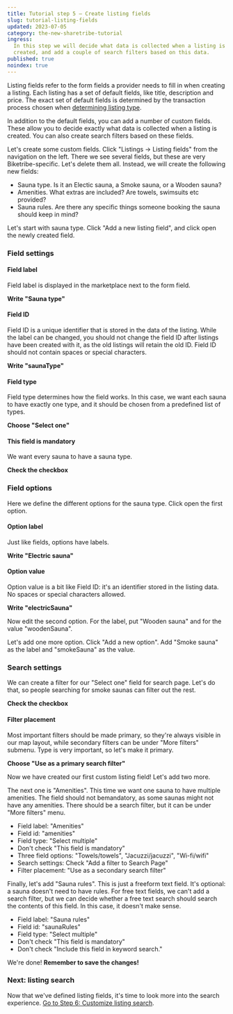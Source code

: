 ```yaml
---
title: Tutorial step 5 – Create listing fields
slug: tutorial-listing-fields
updated: 2023-07-05
category: the-new-sharetribe-tutorial
ingress:
  In this step we will decide what data is collected when a listing is
  created, and add a couple of search filters based on this data.
published: true
noindex: true
---
```


Listing fields refer to the form fields a provider needs to fill in when
creating a listing. Each listing has a set of default fields, like
title, description and price. The exact set of default fields is
determined by the transaction process chosen when
[determining listing type](/the-new-sharetribe/tutorial-listing-type/).

In addition to the default fields, you can add a number of custom
fields. These allow you to decide exactly what data is collected when a
listing is created. You can also create search filters based on these
fields.

Let's create some custom fields. Click "Listings → Listing fields" from the
navigation on the left. There we see several fields, but these are very
Biketribe-specific. Let's delete them all. Instead, we will create the
following new fields:

- Sauna type. Is it an Electic sauna, a Smoke sauna, or a Wooden sauna?
- Amenities. What extras are included? Are towels, swimsuits etc
  provided?
- Sauna rules. Are there any specific things someone booking the sauna
  should keep in mind?

Let's start with sauna type. Click "Add a new listing field", and click
open the newly created field.

### Field settings

#### Field label

Field label is displayed in the marketplace next to the form field.

**Write "Sauna type"**

#### Field ID

Field ID is a unique identifier that is stored in the data of the
listing. While the label can be changed, you should not change the field
ID after listings have been created with it, as the old listings will
retain the old ID. Field ID should not contain spaces or special
characters.

**Write "saunaType"**

#### Field type

Field type determines how the field works. In this case, we want each
sauna to have exactly one type, and it should be chosen from a
predefined list of types.

**Choose "Select one"**

#### This field is mandatory

We want every sauna to have a sauna type.

**Check the checkbox**

### Field options

Here we define the different options for the sauna type. Click open the
first option.

#### Option label

Just like fields, options have labels.

**Write "Electric sauna"**

#### Option value

Option value is a bit like Field ID: it's an identifier stored in the
listing data. No spaces or special characters allowed.

**Write "electricSauna"**

Now edit the second option. For the label, put "Wooden sauna" and for
the value "woodenSauna".

Let's add one more option. Click "Add a new option". Add "Smoke sauna"
as the label and "smokeSauna" as the value.

### Search settings

We can create a filter for our "Select one" field for search page. Let's
do that, so people searching for smoke saunas can filter out the rest.

**Check the checkbox**

#### Filter placement

Most important filters should be made primary, so they're always visible
in our map layout, while secondary filters can be under "More filters"
submenu. Type is very important, so let's make it primary.

**Choose "Use as a primary search filter"**

Now we have created our first custom listing field! Let's add two more.

The next one is "Amenities". This time we want one sauna to have
multiple amenities. The field should not bemandatory, as some saunas
might not have any amenities. There should be a search filter, but it
can be under "More filters" menu.

- Field label: "Amenities"
- Field id: "amenities"
- Field type: "Select multiple"
- Don't check "This field is mandatory"
- Three field options: "Towels/towels", "Jacuzzi/jacuzzi", "Wi-fi/wifi"
- Search settings: Check "Add a filter to Search Page"
- Filter placement: "Use as a secondary search filter"

Finally, let's add "Sauna rules". This is just a freeform text field.
It's optional: a sauna doesn't need to have rules. For free text fields,
we can't add a search filter, but we can decide whether a free text
search should search the contents of this field. In this case, it
doesn't make sense.

- Field label: "Sauna rules"
- Field id: "saunaRules"
- Field type: "Select multiple"
- Don't check "This field is mandatory"
- Don't check "Include this field in keyword search."

We're done! **Remember to save the changes!**

### Next: listing search

Now that we've defined listing fields, it's time to look more into the
search experience.
[Go to Step 6: Customize listing search](/the-new-sharetribe/tutorial-listing-search/).
